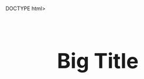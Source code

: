 DOCTYPE html>
<html lang="en">
<head>
    <meta charset="UTF-8">
    <meta name="viewport" content="width=device-width, initial-scale=1.0">
    <title>Big Title</title>
    <style>
        h1 {
            font-size: 4em;
            text-align: center;
            margin-top: 20%;
        }
    </style>
</head>
<body>
    <h1>Big Title</h1>
</body>
</html>

